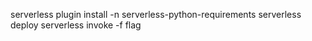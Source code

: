 serverless plugin install -n serverless-python-requirements
serverless deploy
serverless invoke -f flag
